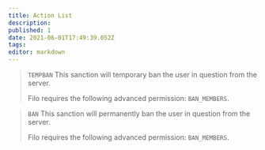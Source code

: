 ```yaml
---
title: Action List
description:
published: 1
date: 2021-06-01T17:49:39.052Z
tags:
editor: markdown
---
```


> `TEMPBAN`
> This sanction will temporary ban the user in question from the server.
>
> Filo requires the following advanced permission: ``BAN_MEMBERS``.

> `BAN`
> This sanction will permanently ban the user in question from the server.
>
> Filo requires the following advanced permission: ``BAN_MEMBERS``.
